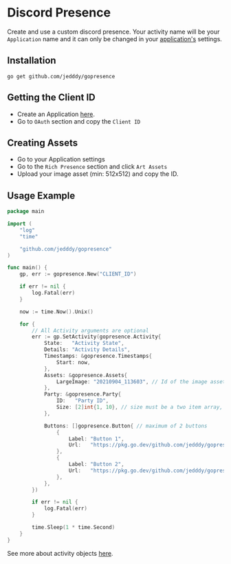 Discord Presence
================

Create and use a custom discord presence.
Your activity name will be your `Application` name and it can only be changed in your [application's](https://discord.com/developers/applications) settings.


## Installation
```
go get github.com/jedddy/gopresence
```

## Getting the Client ID
- Create an Application [here](https://discord.com/developers/applications).
- Go to `OAuth` section and copy the `Client ID`

## Creating Assets
- Go to your Application settings
- Go to the `Rich Presence` section and click `Art Assets`
- Upload your image asset (min: 512x512) and copy the ID.

## Usage Example

```go
package main

import (
	"log"
	"time"

	"github.com/jedddy/gopresence"
)

func main() {
	gp, err := gopresence.New("CLIENT_ID")

	if err != nil {
		log.Fatal(err)
	}

	now := time.Now().Unix()

	for {
        // All Activity arguments are optional
		err := gp.SetActivity(gopresence.Activity{
			State:   "Activity State",
			Details: "Activity Details",
			Timestamps: &gopresence.Timestamps{
				Start: now,
			},
			Assets: &gopresence.Assets{
				LargeImage: "20210904_113603", // Id of the image asset
			},
			Party: &gopresence.Party{
				ID:   "Party ID",
				Size: [2]int{1, 10}, // size must be a two item array, [currentSize, maxSize]
			},

			Buttons: []gopresence.Button{ // maximum of 2 buttons
				{
					Label: "Button 1",
					Url:   "https://pkg.go.dev/github.com/jedddy/gopresence",
				},
				{
					Label: "Button 2",
					Url:   "https://pkg.go.dev/github.com/jedddy/gopresence",
				},
			},
		})

		if err != nil {
			log.Fatal(err)
		}

		time.Sleep(1 * time.Second)
	}
}

```
See more about activity objects [here](https://discord.com/developers/docs/topics/gateway-events#activity-object).

